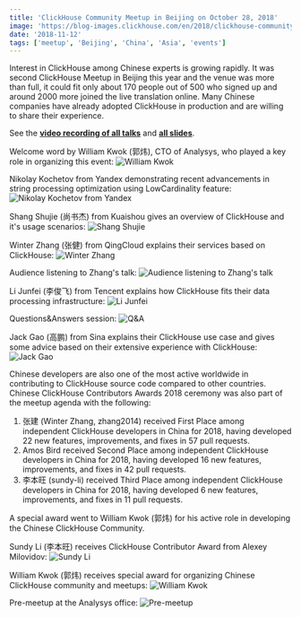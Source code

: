 ```yaml
---
title: 'ClickHouse Community Meetup in Beijing on October 28, 2018'
image: 'https://blog-images.clickhouse.com/en/2018/clickhouse-community-meetup-in-beijing-on-october-28-2018/main.jpg'
date: '2018-11-12'
tags: ['meetup', 'Beijing', 'China', 'Asia', 'events']
---
```


Interest in ClickHouse among Chinese experts is growing rapidly. It was second ClickHouse Meetup in Beijing this year and the venue was more than full, it could fit only about 170 people out of 500 who signed up and around 2000 more joined the live translation online. Many Chinese companies have already adopted ClickHouse in production and are willing to share their experience.

See the **[video recording of all talks](http://play.yunxi.tv/livestream/flash?id=05527cf6e260448b9d880b99d2cf4d40)** and **[all slides](https://github.com/ClickHouse/clickhouse-presentations/tree/master/meetup19)**.

Welcome word by William Kwok (郭炜), CTO of Analysys, who played a key role in organizing this event:
![William Kwok](https://blog-images.clickhouse.com/en/2018/clickhouse-community-meetup-in-beijing-on-october-28-2018/1.jpg)

Nikolay Kochetov from Yandex demonstrating recent advancements in string processing optimization using LowCardinality feature:
![Nikolay Kochetov from Yandex](https://blog-images.clickhouse.com/en/2018/clickhouse-community-meetup-in-beijing-on-october-28-2018/2.jpg)

Shang Shujie (尚书杰) from Kuaishou gives an overview of ClickHouse and it's usage scenarios:
![Shang Shujie](https://blog-images.clickhouse.com/en/2018/clickhouse-community-meetup-in-beijing-on-october-28-2018/3.jpg)

Winter Zhang (张健) from QingCloud explains their services based on ClickHouse:
![Winter Zhang](https://blog-images.clickhouse.com/en/2018/clickhouse-community-meetup-in-beijing-on-october-28-2018/4.jpg)

Audience listening to Zhang's talk:
![Audience listening to Zhang's talk](https://blog-images.clickhouse.com/en/2018/clickhouse-community-meetup-in-beijing-on-october-28-2018/5.jpg)

Li Junfei (李俊飞) from Tencent explains how ClickHouse fits their data processing infrastructure:
![Li Junfei](https://blog-images.clickhouse.com/en/2018/clickhouse-community-meetup-in-beijing-on-october-28-2018/6.jpg)

Questions&Answers session:
![Q&A](https://blog-images.clickhouse.com/en/2018/clickhouse-community-meetup-in-beijing-on-october-28-2018/7.jpg)

Jack Gao (高鹏) from Sina explains their ClickHouse use case and gives some advice based on their extensive experience with ClickHouse:
![Jack Gao](https://blog-images.clickhouse.com/en/2018/clickhouse-community-meetup-in-beijing-on-october-28-2018/8.jpg)

Chinese developers are also one of the most active worldwide in contributing to ClickHouse source code compared to other countries. Chinese ClickHouse Contributors Awards 2018 ceremony was also part of the meetup agenda with the following:

1. 张建 (Winter Zhang, zhang2014) received First Place among independent ClickHouse developers in China for 2018, having developed 22 new features, improvements, and fixes in 57 pull requests.
2. Amos Bird received Second Place among independent ClickHouse developers in China for 2018, having developed 16 new features, improvements, and fixes in 42 pull requests.
3. 李本旺 (sundy-li) received Third Place among independent ClickHouse developers in China for 2018, having developed 6 new features, improvements, and fixes in 11 pull requests.

A special award went to William Kwok (郭炜) for his active role in developing the Chinese ClickHouse Community.

Sundy Li (李本旺) receives ClickHouse Contributor Award from Alexey Milovidov:
![Sundy Li](https://blog-images.clickhouse.com/en/2018/clickhouse-community-meetup-in-beijing-on-october-28-2018/9.jpg)

William Kwok (郭炜) receives special award for organizing Chinese ClickHouse community and meetups:
![William Kwok](https://blog-images.clickhouse.com/en/2018/clickhouse-community-meetup-in-beijing-on-october-28-2018/10.jpg)

Pre-meetup at the Analysys office:
![Pre-meetup](https://blog-images.clickhouse.com/en/2018/clickhouse-community-meetup-in-beijing-on-october-28-2018/11.jpg)



